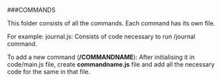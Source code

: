 ###COMMANDS

This folder consists of all the commands. Each command has its own file.

For example:
journal.js: Consists of code necessary to run /journal command.

To add a new command (**/COMMANDNAME**):
After initialising it in code/main.js file, create **commandname.js** file and add all the necessary code for the same in that file.
